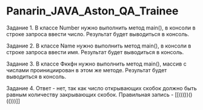 # Panarin_JAVA_Aston_QA_Trainee
Задание 1. В классе Number нужно выполнить метод main(), в консоли в строке запроса ввести число. Результат будет выводиться в консоль.

Задание 2. В классе Name нужно выполнить метод main(), в консоли в строке запроса ввести имя. Результат будет выводиться в консоль.

Задание 3. В классе Фккфн нужно выполнить метод main(), массив с числами проинициирован в этом же методе. Результат будет выводиться в консоль.

Задание 4. Ответ - нет, так как число открывающих скобок должно быть равным количеству закрывающих скобок. Правильная запись - [[((())()(()))]]
